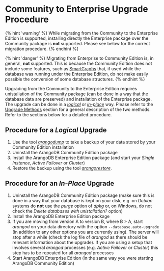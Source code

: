 Community to Enterprise Upgrade Procedure
=========================================

{% hint 'warning' %}
While migrating from the Community to the Enterprise Edition is supported, 
installing directly the Enterprise package over the Community package is **not**
supported. Please see below for the correct migration procedure.
{% endhint %}

{% hint 'danger' %}
Migrating from Enterprise to Community Edition is, in general, **not** supported. This
is because the Community Edition does not include some features, such as 
[SmartGraphs](../Graphs/SmartGraphs/README.md) that, if used while the database
was running under the Enterprise Edition, do not make easily possible the
conversion of some database structures.
{% endhint %}

Upgrading from the Community to the Enterprise Edition requires unistallation of
the Community package (can be done in a way that the database data are preserved)
and installation of the Enterprise package. The upgrade can be done in a
[_logical_](#procedure-for-a-logical-upgrade) or 
[_in-place_](#procedure-for-an-in-place-upgrade) way. Please refer to the
[Upgrade Methods](GeneralInfo/README.md#upgrade-methods) section for a general
description of the two methods. Refer to the sections below for a detailed
procedure.

Procedure for a _Logical_ Upgrade
---------------------------------

1. Use the tool [_arangodump_](../Programs/Arangodump/README.md) to take a backup
   of your data stored by your Community Edition installation
2. Uninstall the ArangoDB Community Edition package
3. Install the ArangoDB Enterprise Edition package
   (and start your _Single Instance_, _Active Failover_ or _Cluster_)
4. Restore the backup using the tool [_arangorestore_](../Programs/Arangorestore/README.md).

Procedure for an _In-Place_ Upgrade
-----------------------------------

1. Uninstall the ArangoDB Community Edition package (make sure this is done in a way that
   your database is kept on your disk, e.g. on _Debian_ systems do **not** use the
   _purge_ option of _dpkg_ or, on Windows, do not check the _Delete databases with
   unistallation?_ option)
2. Install the ArangoDB Enterprise Edition package
3. If you are moving from version A to version B, where B > A, start _arangod_ on
   your data directory with the option `--database.auto-upgrade` (in addition to
   any other options you are currently using). The server will stop after a while
   (check the log file of _arangod_ as there should be relevant information about
   the upgrade). If you are using a setup that involves several _arangod_ processes
   (e.g. _Active Failover_ or _Cluster_) this step has to be repeated for all _arangod_
   processes
4. Start ArangoDB Enterprise Edition
   (in the same way you were starting ArangoDB Community Edition)
